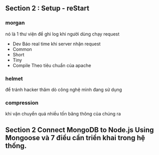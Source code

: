 ## Section 2 : Setup - reStart 
### morgan
nó là 1 thư viện để ghi log khi người dùng chạy request
+ Dev 
Báo real time khi server nhận request
+ Common 
+ Short 
+ Tiny 
+ Compile
Theo tiêu chuẩn của apache

### helmet 
để tránh hacker thăm dò công nghệ mình đang sử dụng 

### compression
khi vận chuyển quá nhiều tốn băng thông của chúng ra

## Section 2 Connect MongoDB to Node.js Using Mongoose và 7 điều cần triển khai trong hệ thống.

